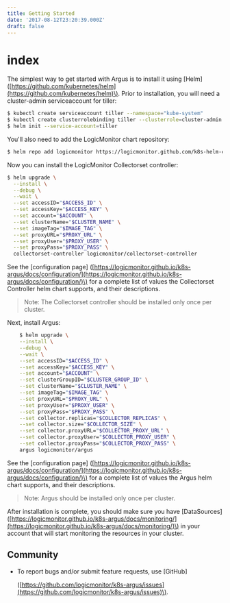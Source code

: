```yaml
---
title: Getting Started
date: '2017-08-12T23:20:39.000Z'
draft: false
---
```


# index

The simplest way to get started with Argus is to install it using \[Helm\] \([https://github.com/kubernetes/helm](https://github.com/kubernetes/helm)\). Prior to installation, you will need a cluster-admin serviceaccount for tiller:

```bash
$ kubectl create serviceaccount tiller --namespace="kube-system"
$ kubectl create clusterrolebinding tiller --clusterrole=cluster-admin --serviceaccount=kube-system:tiller
$ helm init --service-account=tiller
```

You'll also need to add the LogicMonitor chart repository:

```bash
$ helm repo add logicmonitor https://logicmonitor.github.com/k8s-helm-charts
```

Now you can install the LogicMonitor Collectorset controller:

```bash
$ helm upgrade \
  --install \
  --debug \
  --wait \
  --set accessID="$ACCESS_ID" \
  --set accessKey="$ACCESS_KEY" \
  --set account="$ACCOUNT" \
  --set clusterName="$CLUSTER_NAME" \
  --set imageTag="$IMAGE_TAG" \
  --set proxyURL="$PROXY_URL" \
  --set proxyUser="$PROXY_USER" \
  --set proxyPass="$PROXY_PASS" \
  collectorset-controller logicmonitor/collectorset-controller
```

See the \[configuration page\] \([https://logicmonitor.github.io/k8s-argus/docs/configuration/](https://logicmonitor.github.io/k8s-argus/docs/configuration/)\) for a complete list of values the Collectorset Controller helm chart supports, and their descriptions.

> Note: The Collectorset controller should be installed only once per cluster.

Next, install Argus:

```bash
    $ helm upgrade \
    --install \
    --debug \
    --wait \
    --set accessID="$ACCESS_ID" \
    --set accessKey="$ACCESS_KEY" \
    --set account="$ACCOUNT" \
    --set clusterGroupID="$CLUSTER_GROUP_ID" \
    --set clusterName="$CLUSTER_NAME" \
    --set imageTag="$IMAGE_TAG" \
    --set proxyURL="$PROXY_URL" \
    --set proxyUser="$PROXY_USER" \
    --set proxyPass="$PROXY_PASS" \
    --set collector.replicas="$COLLECTOR_REPLICAS" \
    --set collector.size="$COLLECTOR_SIZE" \
    --set collector.proxyURL="$COLLECTOR_PROXY_URL" \
    --set collector.proxyUser="$COLLECTOR_PROXY_USER" \
    --set collector.proxyPass="$COLLECTOR_PROXY_PASS" \
    argus logicmonitor/argus
```

See the \[configuration page\] \([https://logicmonitor.github.io/k8s-argus/docs/configuration/](https://logicmonitor.github.io/k8s-argus/docs/configuration/)\) for a complete list of values the Argus helm chart supports, and their descriptions.

> Note: Argus should be installed only once per cluster.

After installation is complete, you should make sure you have \[DataSources\] \([https://logicmonitor.github.io/k8s-argus/docs/monitoring/](https://logicmonitor.github.io/k8s-argus/docs/monitoring/)\) in your account that will start monitoring the resources in your cluster.

## Community

* To report bugs and/or submit feature requests, use \[GitHub\]

  \([https://github.com/logicmonitor/k8s-argus/issues](https://github.com/logicmonitor/k8s-argus/issues)\).


